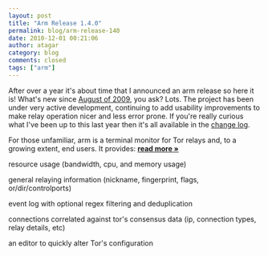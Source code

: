 ```yaml
---
layout: post
title: "Arm Release 1.4.0"
permalink: blog/arm-release-140
date: 2010-12-01 00:21:06
author: atagar
category: blog
comments: closed
tags: ["arm"]
---
```


After over a year it's about time that I announced an arm release so here it is! What's new since [August of 2009](http://archives.seul.org/or/talk/Aug-2009/msg00040.html), you ask? Lots. The project has been under very active development, continuing to add usability improvements to make relay operation nicer and less error prone. If you're really curious what I've been up to this last year then it's all available in the [change log](http://www.atagar.com/arm/log.php).

For those unfamiliar, arm is a terminal monitor for Tor relays and, to a growing extent, end users. It provides: [**read more »**](https://blog.torproject.org/blog/arm-release-140)

resource usage (bandwidth, cpu, and memory usage)

general relaying information (nickname, fingerprint, flags, or/dir/controlports)

event log with optional regex filtering and deduplication

connections correlated against tor's consensus data (ip, connection types, relay details, etc)

an editor to quickly alter Tor's configuration
